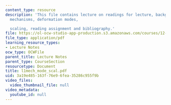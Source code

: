 ```yaml
---
content_type: resource
description: 'This file contains lecture on readings for lecture, background, deformation
  mechanisms, deformation modes,

  scaling, reading assignment and bibliography.'
file: https://ol-ocw-studio-app-production.s3.amazonaws.com/courses/12-524-mechanical-properties-of-rocks-fall-2005/3a19e485163f76e96fea35286c955f9b_l1mech_mode_scal.pdf
file_type: application/pdf
learning_resource_types:
- Lecture Notes
ocw_type: OCWFile
parent_title: Lecture Notes
parent_type: CourseSection
resourcetype: Document
title: l1mech_mode_scal.pdf
uid: 3a19e485-163f-76e9-6fea-35286c955f9b
video_files:
  video_thumbnail_file: null
video_metadata:
  youtube_id: null
---
```

